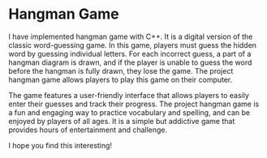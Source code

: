 # **Hangman Game**

I have implemented hangman game with C++. It is a digital version of the classic word-guessing game. In this game, players must guess the hidden word by guessing individual letters. For each incorrect guess, a part of a hangman diagram is drawn, and if the player is unable to guess the word before the hangman is fully drawn, they lose the game. The project hangman game allows players to play this game on their computer.

The game features a user-friendly interface that allows players to easily enter their guesses and track their progress. The project hangman game is a fun and engaging way to practice vocabulary and spelling, and can be enjoyed by players of all ages. It is a simple but addictive game that provides hours of entertainment and challenge. 

I hope you find this interesting!
